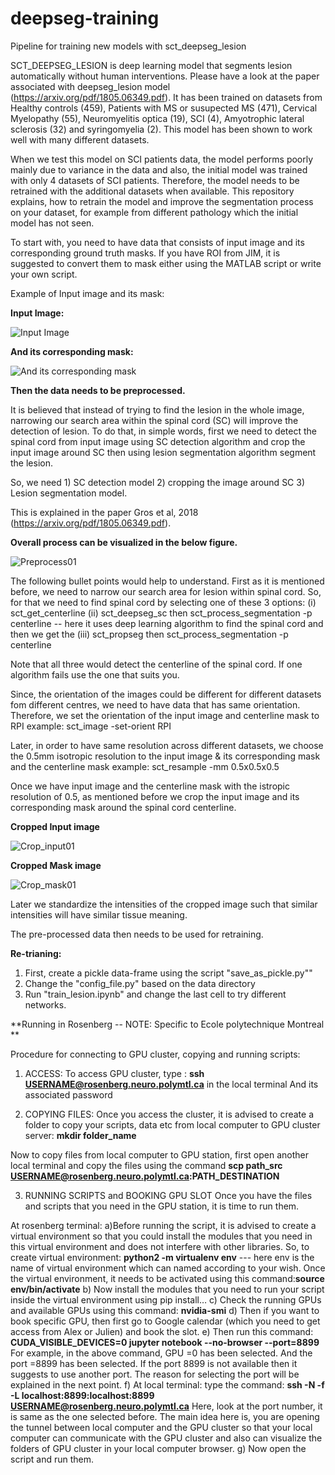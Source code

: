# deepseg-training
Pipeline for training new models with sct_deepseg_lesion

SCT_DEEPSEG_LESION is deep learning model that segments lesion automatically without human interventions. Please have a look at the paper associated with deepseg_lesion model (https://arxiv.org/pdf/1805.06349.pdf). It has been trained on datasets from Healthy controls (459), Patients with MS or susupected MS (471), Cervical Myelopathy (55), Neuromyelitis optica (19), SCI (4), Amyotrophic lateral sclerosis (32) and syringomyelia (2). This model has been shown to work well with many different datasets.

When we test this model on SCI patients data, the model performs poorly mainly due to variance in the data and also, the initial model was trained with only 4 datasets of SCI patients. Therefore, the model needs to be retrained with the additional datasets when available. This repository explains, how to retrain the model and improve the segmentation process on your dataset, for example from different pathology which the initial model has not seen.

To start with, you need to have data that consists of input image and its corresponding ground truth masks. If you have ROI from JIM, it is suggested to convert them to mask either using the MATLAB script or write your own script.

Example of Input image and its mask:

**Input Image:**

![Input Image](https://github.com/sct-pipeline/deepseg-training/blob/master/Figures/Example_Input_image.png)



**And its corresponding mask:**

![And its corresponding mask](https://github.com/sct-pipeline/deepseg-training/blob/master/Figures/Example_Mask_image.png)




**Then the data needs to be preprocessed.**

It is believed that instead of trying to find the lesion in the whole image, narrowing our search area within the spinal cord (SC) will improve the detection of lesion. To do that, in simple words, first we need to detect the spinal cord from input image using SC detection algorithm and crop the input image around SC then using lesion segmentation algorithm segment the lesion.

So, we need 1) SC detection model 2) cropping the image around SC 3) Lesion segmentation model.

This is explained in the paper Gros et al, 2018 (https://arxiv.org/pdf/1805.06349.pdf).

**Overall process can be visualized in the below figure.**

![Preprocess01](https://github.com/sct-pipeline/deepseg-training/blob/master/Figures/Preprocess01.png)


The following bullet points would help to understand. First as it is mentioned before, we need to narrow our search area for lesion within spinal cord. So, for that we need to find spinal cord by selecting one of these 3 options:
 (i) sct_get_centerline 
 (ii) sct_deepseg_sc then sct_process_segmentation -p centerline -- here it uses deep learning algorithm to find the spinal cord and then we get the 
 (iii) sct_propseg then sct_process_segmentation -p centerline
     
Note that all three would detect the centerline of the spinal cord. If one algorithm fails use the one that suits you.    
     
Since, the orientation of the images could be different for different datasets fom different centres, we need to have data that has same orientation. Therefore, we set the orientation of the input image and centerline mask to RPI 
example: sct_image -set-orient RPI

Later, in order to have same resolution across different datasets, we choose the 0.5mm isotropic resolution to the input image & its corresponding mask and the centerline mask 
example: sct_resample -mm 0.5x0.5x0.5   

Once we have input image and the centerline mask with the istropic resolution of 0.5, as mentioned before we crop the input image and its corresponding mask around the spinal cord centerline.

**Cropped Input image**

![Crop_input01](https://github.com/sct-pipeline/deepseg-training/blob/master/Figures/Cropped_NII01.png)


**Cropped Mask image**

![Crop_mask01](https://github.com/sct-pipeline/deepseg-training/blob/master/Figures/Cropped_Mask01.png)


Later we standardize the intensities of the cropped image such that similar intensities will have similar tissue meaning.

The pre-processed data then needs to be used for retraining.

**Re-trianing:**





1) First, create a pickle data-frame using the script "save_as_pickle.py""
2) Change the "config_file.py" based on the data directory
3) Run "train_lesion.ipynb" and change the last cell to try different networks.

**Running in Rosenberg -- NOTE: Specific to Ecole polytechnique Montreal **

Procedure for connecting to GPU cluster, copying and running scripts:

1) ACCESS:
To access GPU cluster, type :
**ssh USERNAME@rosenberg.neuro.polymtl.ca** in the local terminal
And its associated password

2) COPYING FILES:
Once you access the cluster, it is advised to create a folder to copy your scripts, data etc from local computer to GPU cluster server: **mkdir folder_name**

Now to copy files from local computer to GPU station, first open another local terminal and copy the files using the command
**scp path_src USERNAME@rosenberg.neuro.polymtl.ca:PATH_DESTINATION**

3) RUNNING SCRIPTS and BOOKING GPU SLOT
Once you have the files and scripts that you need in the GPU station, it is time to run them.

At rosenberg terminal:
a)Before running the script, it is advised to create a virtual environment so that you could install the modules that you need in this virtual environment and does not interfere with other libraries. So, to create virtual environment:
**python2 -m virtualenv env** --- here env is the name of virtual environment which can named according to your wish.
Once the virtual environment, it needs to be activated using this command:**source env/bin/activate**
b) Now install the modules that you need to run your script inside the virtual environment using pip install…
c) Check the running GPUs and available GPUs using this command: **nvidia-smi**
d) Then if you want to book specific GPU, then first go to Google calendar (which you need to get access from Alex or Julien) and book the slot.
e) Then run this command: 
**CUDA_VISIBLE_DEVICES=0 jupyter notebook --no-browser --port=8899**
For example, in the above command, GPU =0 has been selected. And the port =8899 has been selected. If the port 8899 is not available then it suggests to use another port. The reason for selecting the port will be explained in the next point.
f) At local terminal: type the command: 
**ssh -N -f -L localhost:8899:localhost:8899 USERNAME@rosenberg.neuro.polymtl.ca**
Here, look at the port number, it is same as the one selected before.
The main idea here is, you are opening the tunnel between local computer and the GPU cluster so that your local computer can communicate with the GPU cluster and also can visualize the folders of GPU cluster in your local computer browser.
g) Now open the script and run them.
